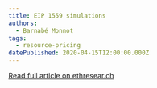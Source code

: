 ```yaml
---
title: EIP 1559 simulations
authors:
  - Barnabé Monnot
tags:
  - resource-pricing
datePublished: 2020-04-15T12:00:00.000Z
---
```


[Read full article on ethresear.ch](https://ethresear.ch/t/eip-1559-simulations/7280)
